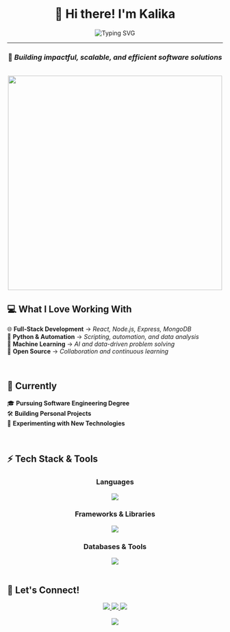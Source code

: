 <div align="center">

# 👋 Hi there! I'm Kalika

<img src="https://readme-typing-svg.herokuapp.com?font=Fira+Code&size=22&pause=1000&color=6366F1&center=true&vCenter=true&width=600&lines=Software+Engineering+Undergraduate;Full-Stack+Developer;Machine+Learning+Enthusiast;Open+Source+Contributor" alt="Typing SVG" />

</div>

---

<div align="center">

### 🚀 *Building impactful, scalable, and efficient software solutions* 

</div>

<br>

<div align="center">
  <img src="https://user-images.githubusercontent.com/74038190/225813708-98b745f2-7d22-48cf-9150-083f1b00d6c9.gif" width="500">
</div>

## 💻 What I Love Working With

<div align="left">

🌐 **Full-Stack Development** → *React, Node.js, Express, MongoDB*  
🐍 **Python & Automation** → *Scripting, automation, and data analysis*  
🤖 **Machine Learning** → *AI and data-driven problem solving*  
🌟 **Open Source** → *Collaboration and continuous learning*

</div>
<br>


## 🎯 Currently

<div align="left">

🎓 **Pursuing Software Engineering Degree**  
🛠️ **Building Personal Projects**  
🔬 **Experimenting with New Technologies**

</div>

<br>

## ⚡ Tech Stack & Tools

<div align="center">

### Languages
<img src="https://skillicons.dev/icons?i=java,python,javascript,html,css" />

### Frameworks & Libraries
<img src="https://skillicons.dev/icons?i=react,nodejs,expressjs" />

### Databases & Tools
<img src="https://skillicons.dev/icons?i=mongodb,postgresql,git,github,vscode" />

</div>

<br>

## 🌟 Let's Connect!

<div align="center">

<a href="https://linkedin.com/in/kalika-jay">
  <img src="https://img.shields.io/badge/LinkedIn-0077B5?style=for-the-badge&logo=linkedin&logoColor=white" />
</a>
<a href="mailto:kalika.jay2004@gmail.com">
  <img src="https://img.shields.io/badge/Gmail-D14836?style=for-the-badge&logo=gmail&logoColor=white" />
</a>
<a href="https://github.com/Kalika-Jay">
  <img src="https://img.shields.io/badge/GitHub-100000?style=for-the-badge&logo=github&logoColor=white" />
</a>

</div>

<br>


</div>

<div align="center">
  <img src="https://capsule-render.vercel.app/api?type=waving&color=gradient&height=100&section=footer" />
</div>
